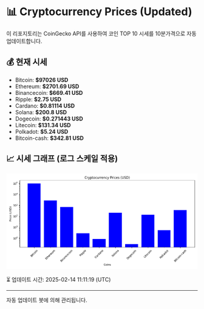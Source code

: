 
# 📊 Cryptocurrency Prices (Updated)

이 리포지토리는 CoinGecko API를 사용하여 코인 TOP 10 시세를 10분가격으로 자동 업데이트합니다.

## 💰 현재 시세
- Bitcoin: **$97026 USD**
- Ethereum: **$2701.69 USD**
- Binancecoin: **$669.41 USD**
- Ripple: **$2.75 USD**
- Cardano: **$0.81114 USD**
- Solana: **$200.8 USD**
- Dogecoin: **$0.271443 USD**
- Litecoin: **$131.34 USD**
- Polkadot: **$5.24 USD**
- Bitcoin-cash: **$342.81 USD**

## 📈 시세 그래프 (로그 스케일 적용)
![Crypto Prices](crypto_prices.png)

⏳ 업데이트 시간: 2025-02-14 11:11:19 (UTC)

---
자동 업데이트 봇에 의해 관리됩니다.

